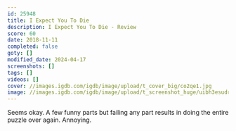 ```yaml
---
id: 25948
title: I Expect You To Die
description: I Expect You To Die - Review
score: 60
date: 2018-11-11
completed: false
goty: []
modified_date: 2024-04-17
screenshots: []
tags: []
videos: []
cover: //images.igdb.com/igdb/image/upload/t_cover_big/co2qe1.jpg
image: //images.igdb.com/igdb/image/upload/t_screenshot_huge/uibh3esudrrhvlpqh8gp.jpg
---
```

Seems okay. A few funny parts but failing any part results in doing the entire puzzle over again. Annoying.